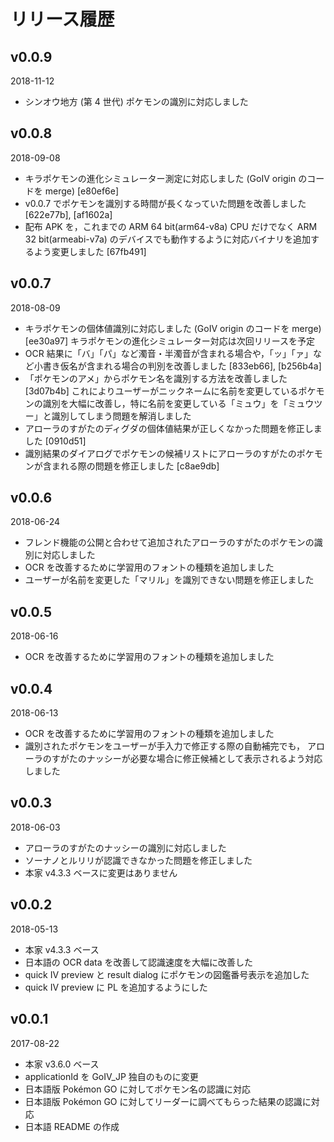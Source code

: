 # リリース履歴

## v0.0.9

2018-11-12

* シンオウ地方 (第 4 世代) ポケモンの識別に対応しました

## v0.0.8

2018-09-08

* キラポケモンの進化シミュレーター測定に対応しました (GoIV origin のコードを merge) [e80ef6e]
* v0.0.7 でポケモンを識別する時間が長くなっていた問題を改善しました [622e77b], [af1602a]
* 配布 APK を，これまでの ARM 64 bit(arm64-v8a) CPU だけでなく ARM 32 bit(armeabi-v7a) のデバイスでも動作するように対応バイナリを追加するよう変更しました [67fb491]

## v0.0.7

2018-08-09

* キラポケモンの個体値識別に対応しました (GoIV origin のコードを merge) [ee30a97]
  キラポケモンの進化シミュレーター対応は次回リリースを予定
* OCR 結果に「バ」「パ」など濁音・半濁音が含まれる場合や，「ッ」「ァ」など小書き仮名が含まれる場合の判別を改善しました [833eb66], [b256b4a]
* 「ポケモンのアメ」からポケモン名を識別する方法を改善しました [3d07b4b]
  これによりユーザーがニックネームに名前を変更しているポケモンの識別を大幅に改善し，特に名前を変更している「ミュウ」を「ミュウツー」と識別してしまう問題を解消しました 
* アローラのすがたのディグダの個体値結果が正しくなかった問題を修正しました [0910d51]
* 識別結果のダイアログでポケモンの候補リストにアローラのすがたのポケモンが含まれる際の問題を修正しました [c8ae9db]

## v0.0.6

2018-06-24

* フレンド機能の公開と合わせて追加されたアローラのすがたのポケモンの識別に対応しました
* OCR を改善するために学習用のフォントの種類を追加しました
* ユーザーが名前を変更した「マリル」を識別できない問題を修正しました

## v0.0.5

2018-06-16

* OCR を改善するために学習用のフォントの種類を追加しました

## v0.0.4

2018-06-13

* OCR を改善するために学習用のフォントの種類を追加しました
* 識別されたポケモンをユーザーが手入力で修正する際の自動補完でも，
  アローラのすがたのナッシーが必要な場合に修正候補として表示されるよう対応しました

## v0.0.3

2018-06-03

* アローラのすがたのナッシーの識別に対応しました
* ソーナノとルリリが認識できなかった問題を修正しました
* 本家 v4.3.3 ベースに変更はありません

## v0.0.2

2018-05-13

* 本家 v4.3.3 ベース
* 日本語の OCR data を改善して認識速度を大幅に改善した
* quick IV preview と result dialog にポケモンの図鑑番号表示を追加した
* quick IV preview に PL を追加するようにした

## v0.0.1

2017-08-22

* 本家 v3.6.0 ベース
* applicationId を GoIV_JP 独自のものに変更
* 日本語版 Pokémon GO に対してポケモン名の認識に対応
* 日本語版 Pokémon GO に対してリーダーに調べてもらった結果の認識に対応
* 日本語 README の作成
